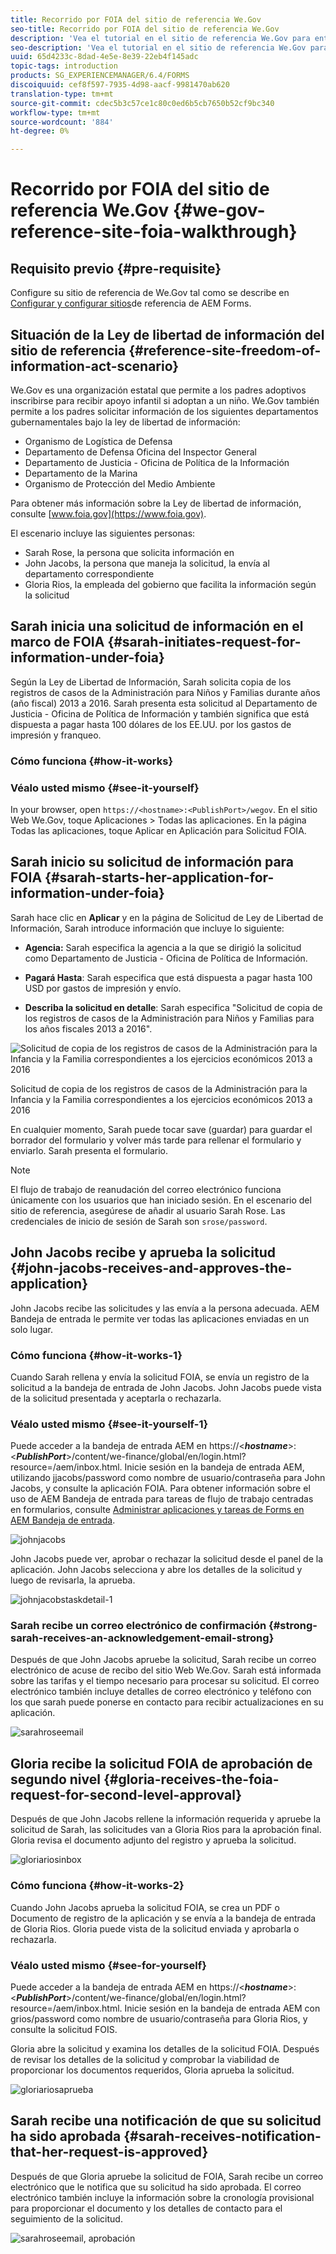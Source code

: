 ```yaml
---
title: Recorrido por FOIA del sitio de referencia We.Gov
seo-title: Recorrido por FOIA del sitio de referencia We.Gov
description: 'Vea el tutorial en el sitio de referencia We.Gov para entender cómo AEM Forms ayuda a los gobiernos a recibir e impartir la información solicitada por individuos bajo la Ley de Libertad de Información. '
seo-description: 'Vea el tutorial en el sitio de referencia We.Gov para entender cómo AEM Forms ayuda a los gobiernos a recibir e impartir la información solicitada por individuos bajo la Ley de Libertad de Información. '
uuid: 65d4233c-8dad-4e5e-8e39-22eb4f145adc
topic-tags: introduction
products: SG_EXPERIENCEMANAGER/6.4/FORMS
discoiquuid: cef8f597-7935-4d98-aacf-9981470ab620
translation-type: tm+mt
source-git-commit: cdec5b3c57ce1c80c0ed6b5cb7650b52cf9bc340
workflow-type: tm+mt
source-wordcount: '884'
ht-degree: 0%

---
```



# Recorrido por FOIA del sitio de referencia We.Gov {#we-gov-reference-site-foia-walkthrough}

## Requisito previo {#pre-requisite}

Configure su sitio de referencia de We.Gov tal como se describe en [Configurar y configurar sitios](/help/forms/using/setup-reference-sites.md)de referencia de AEM Forms.

## Situación de la Ley de libertad de información del sitio de referencia {#reference-site-freedom-of-information-act-scenario}

We.Gov es una organización estatal que permite a los padres adoptivos inscribirse para recibir apoyo infantil si adoptan a un niño. We.Gov también permite a los padres solicitar información de los siguientes departamentos gubernamentales bajo la ley de libertad de información:

* Organismo de Logística de Defensa
* Departamento de Defensa Oficina del Inspector General
* Departamento de Justicia - Oficina de Política de la Información
* Departamento de la Marina
* Organismo de Protección del Medio Ambiente

Para obtener más información sobre la Ley de libertad de información, consulte [www.foia.gov](https://www.foia.gov).

El escenario incluye las siguientes personas:

* Sarah Rose, la persona que solicita información en
* John Jacobs, la persona que maneja la solicitud, la envía al departamento correspondiente
* Gloria Rios, la empleada del gobierno que facilita la información según la solicitud

## Sarah inicia una solicitud de información en el marco de FOIA {#sarah-initiates-request-for-information-under-foia}

Según la Ley de Libertad de Información, Sarah solicita copia de los registros de casos de la Administración para Niños y Familias durante años (año fiscal) 2013 a 2016. Sarah presenta esta solicitud al Departamento de Justicia - Oficina de Política de Información y también significa que está dispuesta a pagar hasta 100 dólares de los EE.UU. por los gastos de impresión y franqueo.

### Cómo funciona {#how-it-works}

### Véalo usted mismo {#see-it-yourself}

In your browser, open `https://<hostname>:<PublishPort>/wegov`. En el sitio Web We.Gov, toque Aplicaciones > Todas las aplicaciones. En la página Todas las aplicaciones, toque Aplicar en Aplicación para Solicitud FOIA.

## Sarah inicio su solicitud de información para FOIA {#sarah-starts-her-application-for-information-under-foia}

Sarah hace clic en **Aplicar** y en la página de Solicitud de Ley de Libertad de Información, Sarah introduce información que incluye lo siguiente:

* **Agencia:** Sarah especifica la agencia a la que se dirigió la solicitud como Departamento de Justicia - Oficina de Política de Información.

* **Pagará Hasta**: Sarah especifica que está dispuesta a pagar hasta 100 USD por gastos de impresión y envío.
* **Describa la solicitud en detalle**: Sarah especifica &quot;Solicitud de copia de los registros de casos de la Administración para Niños y Familias para los años fiscales 2013 a 2016&quot;.

![Solicitud de copia de los registros de casos de la Administración para la Infancia y la Familia correspondientes a los ejercicios económicos 2013 a 2016](assets/sarahfiosform.png)

Solicitud de copia de los registros de casos de la Administración para la Infancia y la Familia correspondientes a los ejercicios económicos 2013 a 2016

En cualquier momento, Sarah puede tocar save (guardar) para guardar el borrador del formulario y volver más tarde para rellenar el formulario y enviarlo. Sarah presenta el formulario.

>[!NOTE]
>
>El flujo de trabajo de reanudación del correo electrónico funciona únicamente con los usuarios que han iniciado sesión. En el escenario del sitio de referencia, asegúrese de añadir al usuario Sarah Rose. Las credenciales de inicio de sesión de Sarah son `srose/password`.

## John Jacobs recibe y aprueba la solicitud {#john-jacobs-receives-and-approves-the-application}

John Jacobs recibe las solicitudes y las envía a la persona adecuada. AEM Bandeja de entrada le permite ver todas las aplicaciones enviadas en un solo lugar.

### Cómo funciona {#how-it-works-1}

Cuando Sarah rellena y envía la solicitud FOIA, se envía un registro de la solicitud a la bandeja de entrada de John Jacobs. John Jacobs puede vista de la solicitud presentada y aceptarla o rechazarla.

### Véalo usted mismo {#see-it-yourself-1}

Puede acceder a la bandeja de entrada AEM en https://&lt;***hostname***>:&lt;***PublishPort***>/content/we-finance/global/en/login.html?resource=/aem/inbox.html. Inicie sesión en la bandeja de entrada AEM, utilizando jjacobs/password como nombre de usuario/contraseña para John Jacobs, y consulte la aplicación FOIA. Para obtener información sobre el uso de AEM Bandeja de entrada para tareas de flujo de trabajo centradas en formularios, consulte [Administrar aplicaciones y tareas de Forms en AEM Bandeja de entrada](/help/forms/using/manage-applications-inbox.md).

![johnjacobs](assets/johnjacobs.png)

John Jacobs puede ver, aprobar o rechazar la solicitud desde el panel de la aplicación. John Jacobs selecciona y abre los detalles de la solicitud y luego de revisarla, la aprueba.

![johnjacobstaskdetail-1](assets/johnjacobstaskdetail-1.png)

### <strong>Sarah recibe un correo electrónico de confirmación</strong> {#strong-sarah-receives-an-acknowledgement-email-strong}

Después de que John Jacobs apruebe la solicitud, Sarah recibe un correo electrónico de acuse de recibo del sitio Web We.Gov. Sarah está informada sobre las tarifas y el tiempo necesario para procesar su solicitud. El correo electrónico también incluye detalles de correo electrónico y teléfono con los que sarah puede ponerse en contacto para recibir actualizaciones en su aplicación.

![sarahroseemail](assets/sarahroseemail.png)

## Gloria recibe la solicitud FOIA de aprobación de segundo nivel {#gloria-receives-the-foia-request-for-second-level-approval}

Después de que John Jacobs rellene la información requerida y apruebe la solicitud de Sarah, las solicitudes van a Gloria Rios para la aprobación final. Gloria revisa el documento adjunto del registro y aprueba la solicitud.

![gloriariosinbox](assets/gloriariosinbox.png)

### Cómo funciona {#how-it-works-2}

Cuando John Jacobs aprueba la solicitud FOIA, se crea un PDF o Documento de registro de la aplicación y se envía a la bandeja de entrada de Gloria Rios. Gloria puede vista de la solicitud enviada y aprobarla o rechazarla.

### Véalo usted mismo {#see-for-yourself}

Puede acceder a la bandeja de entrada AEM en https://&lt;***hostname***>:&lt;***PublishPort***>/content/we-finance/global/en/login.html?resource=/aem/inbox.html. Inicie sesión en la bandeja de entrada AEM con grios/password como nombre de usuario/contraseña para Gloria Rios, y consulte la solicitud FOIS.

Gloria abre la solicitud y examina los detalles de la solicitud FOIA. Después de revisar los detalles de la solicitud y comprobar la viabilidad de proporcionar los documentos requeridos, Gloria aprueba la solicitud.

![gloriariosaprueba](assets/gloriariosapproves.png)

## Sarah recibe una notificación de que su solicitud ha sido aprobada {#sarah-receives-notification-that-her-request-is-approved}

Después de que Gloria apruebe la solicitud de FOIA, Sarah recibe un correo electrónico que le notifica que su solicitud ha sido aprobada. El correo electrónico también incluye la información sobre la cronología provisional para proporcionar el documento y los detalles de contacto para el seguimiento de la solicitud.

![sarahroseemail, aprobación](assets/sarahroseemailapproval.png)

